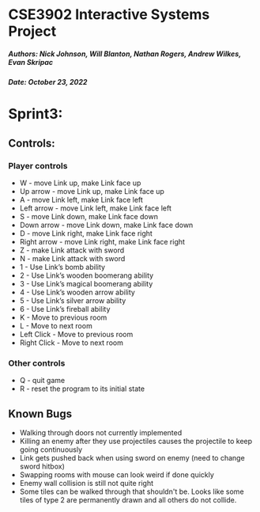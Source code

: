 # CSE3902 Interactive Systems Project
##### Authors: Nick Johnson, Will Blanton, Nathan Rogers, Andrew Wilkes, Evan Skripac
##### Date: October 23, 2022

# Sprint3:

## Controls:
### Player controls
* W - move Link up, make Link face up
* Up arrow - move Link up, make Link face up
* A - move Link left, make Link face left
* Left arrow - move Link left, make Link face left
* S - move Link down, make Link face down
* Down arrow - move Link down, make Link face down
* D - move Link right, make Link face right
* Right arrow - move Link right, make Link face right
* Z - make Link attack with sword
* N - make Link attack with sword
* 1 - Use Link’s bomb ability
* 2 - Use Link’s wooden boomerang ability
* 3 - Use Link’s magical boomerang ability
* 4 - Use Link’s wooden arrow ability
* 5 - Use Link’s silver arrow ability
* 6 - Use Link’s fireball ability
* K - Move to previous room
* L - Move to next room
* Left Click - Move to previous room
* Right Click - Move to next room

### Other controls
* Q - quit game
* R - reset the program to its initial state

## Known Bugs
* Walking through doors not currently implemented
* Killing an enemy after they use projectiles causes the projectile to keep going continuously 
* Link gets pushed back when using sword on enemy (need to change sword hitbox)
* Swapping rooms with mouse can look weird if done quickly
* Enemy wall collision is still not quite right
* Some tiles can be walked through that shouldn't be. Looks like some tiles of type 2 are permanently drawn and all others do not collide.
